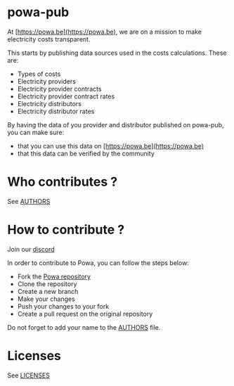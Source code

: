 # powa-pub

At [https://powa.be](https://powa.be), we are on a mission to make electricity
costs transparent. 

This starts by publishing data sources used in the costs calculations. These are:

- Types of costs
- Electricity providers
- Electricity provider contracts
- Electricity provider contract rates
- Electricity distributors
- Electricity distributor rates

By having the data of you provider and distributor published on powa-pub, you can 
make sure: 
- that you can use this data on [https://powa.be](https://powa.be)
- that this data can be verified by the community

# Who contributes ?

See [AUTHORS](AUTHORS.rst)

# How to contribute ?

Join our [discord](https://discord.gg/zCg4ytHXPV)

In order to contribute to Powa, you can follow the steps below:

- Fork the [Powa repository](https://https://github.com/open4ip/powa-pub)
- Clone the repository
- Create a new branch
- Make your changes
- Push your changes to your fork
- Create a pull request on the original repository

Do not forget to add your name to the [AUTHORS](AUTHORS.rst) file.

# Licenses

See [LICENSES](LICENSES.rst)